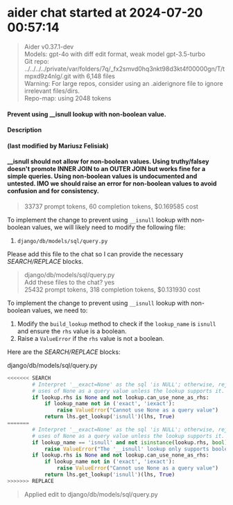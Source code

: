 
# aider chat started at 2024-07-20 00:57:14

> Aider v0.37.1-dev  
> Models: gpt-4o with diff edit format, weak model gpt-3.5-turbo  
> Git repo: ../../../../private/var/folders/7q/_fx2smvd0hq3nkt98d3kt4f00000gn/T/tmpxd9z4nlg/.git with 6,148 files  
> Warning: For large repos, consider using an .aiderignore file to ignore irrelevant files/dirs.  
> Repo-map: using 2048 tokens  

#### Prevent using __isnull lookup with non-boolean value.  
#### Description  
#### 	   
#### 		(last modified by Mariusz Felisiak)  
#### 	   
#### __isnull should not allow for non-boolean values. Using truthy/falsey doesn't promote INNER JOIN to an OUTER JOIN but works fine for a simple queries. Using non-boolean values is ​undocumented and untested. IMO we should raise an error for non-boolean values to avoid confusion and for consistency.  
> 33737 prompt tokens, 60 completion tokens, $0.169585 cost  

To implement the change to prevent using `__isnull` lookup with non-boolean values, we will likely need to modify the following file:

1. `django/db/models/sql/query.py`

Please add this file to the chat so I can provide the necessary *SEARCH/REPLACE* blocks.

> django/db/models/sql/query.py  
> Add these files to the chat? yes  
> 25432 prompt tokens, 318 completion tokens, $0.131930 cost  

To implement the change to prevent using `__isnull` lookup with non-boolean values, we need to:

1. Modify the `build_lookup` method to check if the `lookup_name` is `isnull` and ensure the `rhs` value is a boolean.
2. Raise a `ValueError` if the `rhs` value is not a boolean.

Here are the *SEARCH/REPLACE* blocks:

django/db/models/sql/query.py
```python
<<<<<<< SEARCH
        # Interpret '__exact=None' as the sql 'is NULL'; otherwise, reject all
        # uses of None as a query value unless the lookup supports it.
        if lookup.rhs is None and not lookup.can_use_none_as_rhs:
            if lookup_name not in ('exact', 'iexact'):
                raise ValueError("Cannot use None as a query value")
            return lhs.get_lookup('isnull')(lhs, True)
=======
        # Interpret '__exact=None' as the sql 'is NULL'; otherwise, reject all
        # uses of None as a query value unless the lookup supports it.
        if lookup_name == 'isnull' and not isinstance(lookup.rhs, bool):
            raise ValueError("The '__isnull' lookup only supports boolean values.")
        if lookup.rhs is None and not lookup.can_use_none_as_rhs:
            if lookup_name not in ('exact', 'iexact'):
                raise ValueError("Cannot use None as a query value")
            return lhs.get_lookup('isnull')(lhs, True)
>>>>>>> REPLACE
```

> Applied edit to django/db/models/sql/query.py  
